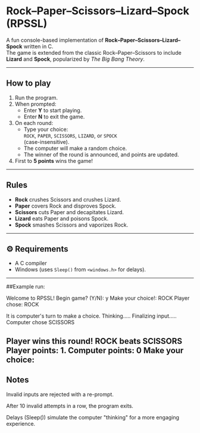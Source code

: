 # Rock–Paper–Scissors–Lizard–Spock (RPSSL)

A fun console-based implementation of **Rock–Paper–Scissors–Lizard–Spock** written in C.  
The game is extended from the classic Rock–Paper–Scissors to include **Lizard** and **Spock**, popularized by *The Big Bang Theory*.

---

##  How to play
1. Run the program.
2. When prompted:
   - Enter **Y** to start playing.
   - Enter **N** to exit the game.
3. On each round:
   - Type your choice:  
     `ROCK`, `PAPER`, `SCISSORS`, `LIZARD`, or `SPOCK`  
     (case-insensitive).
   - The computer will make a random choice.
   - The winner of the round is announced, and points are updated.
4. First to **5 points** wins the game!

---

## Rules
- **Rock** crushes Scissors and crushes Lizard.  
- **Paper** covers Rock and disproves Spock.  
- **Scissors** cuts Paper and decapitates Lizard.  
- **Lizard** eats Paper and poisons Spock.  
- **Spock** smashes Scissors and vaporizes Rock.  

---

## ⚙️ Requirements
- A C compiler 
- Windows (uses `Sleep()` from `<windows.h>` for delays).  

---

##Example run:

Welcome to RPSSL! Begin game? (Y/N): y
Make your choice!: ROCK
Player chose: ROCK

It is computer's turn to make a choice.
Thinking.....
Finalizing input.....
Computer chose SCISSORS

Player wins this round! ROCK beats SCISSORS
Player points: 1. Computer points: 0
Make your choice: 
---
## Notes

Invalid inputs are rejected with a re-prompt.

After 10 invalid attempts in a row, the program exits.

Delays (Sleep()) simulate the computer "thinking" for a more engaging experience.
